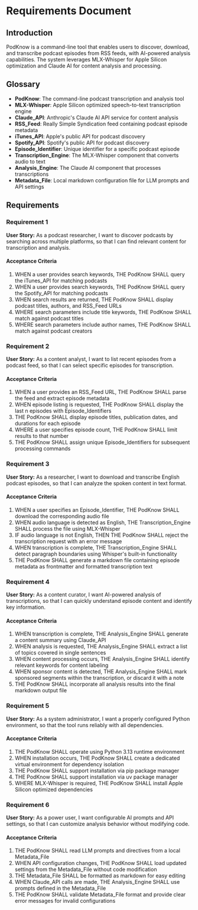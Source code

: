 # Requirements Document

## Introduction

PodKnow is a command-line tool that enables users to discover, download, and transcribe podcast episodes from RSS feeds, with AI-powered analysis capabilities. The system leverages MLX-Whisper for Apple Silicon optimization and Claude AI for content analysis and processing.

## Glossary

- **PodKnow**: The command-line podcast transcription and analysis tool
- **MLX-Whisper**: Apple Silicon optimized speech-to-text transcription engine
- **Claude_API**: Anthropic's Claude AI API service for content analysis
- **RSS_Feed**: Really Simple Syndication feed containing podcast episode metadata
- **iTunes_API**: Apple's public API for podcast discovery
- **Spotify_API**: Spotify's public API for podcast discovery
- **Episode_Identifier**: Unique identifier for a specific podcast episode
- **Transcription_Engine**: The MLX-Whisper component that converts audio to text
- **Analysis_Engine**: The Claude AI component that processes transcriptions
- **Metadata_File**: Local markdown configuration file for LLM prompts and API settings

## Requirements

### Requirement 1

**User Story:** As a podcast researcher, I want to discover podcasts by searching across multiple platforms, so that I can find relevant content for transcription and analysis.

#### Acceptance Criteria

1. WHEN a user provides search keywords, THE PodKnow SHALL query the iTunes_API for matching podcasts
2. WHEN a user provides search keywords, THE PodKnow SHALL query the Spotify_API for matching podcasts
3. WHEN search results are returned, THE PodKnow SHALL display podcast titles, authors, and RSS_Feed URLs
4. WHERE search parameters include title keywords, THE PodKnow SHALL match against podcast titles
5. WHERE search parameters include author names, THE PodKnow SHALL match against podcast creators

### Requirement 2

**User Story:** As a content analyst, I want to list recent episodes from a podcast feed, so that I can select specific episodes for transcription.

#### Acceptance Criteria

1. WHEN a user provides an RSS_Feed URL, THE PodKnow SHALL parse the feed and extract episode metadata
2. WHEN episode listing is requested, THE PodKnow SHALL display the last n episodes with Episode_Identifiers
3. THE PodKnow SHALL display episode titles, publication dates, and durations for each episode
4. WHERE a user specifies episode count, THE PodKnow SHALL limit results to that number
5. THE PodKnow SHALL assign unique Episode_Identifiers for subsequent processing commands

### Requirement 3

**User Story:** As a researcher, I want to download and transcribe English podcast episodes, so that I can analyze the spoken content in text format.

#### Acceptance Criteria

1. WHEN a user specifies an Episode_Identifier, THE PodKnow SHALL download the corresponding audio file
2. WHEN audio language is detected as English, THE Transcription_Engine SHALL process the file using MLX-Whisper
3. IF audio language is not English, THEN THE PodKnow SHALL reject the transcription request with an error message
4. WHEN transcription is complete, THE Transcription_Engine SHALL detect paragraph boundaries using Whisper's built-in functionality
5. THE PodKnow SHALL generate a markdown file containing episode metadata as frontmatter and formatted transcription text

### Requirement 4

**User Story:** As a content curator, I want AI-powered analysis of transcriptions, so that I can quickly understand episode content and identify key information.

#### Acceptance Criteria

1. WHEN transcription is complete, THE Analysis_Engine SHALL generate a content summary using Claude_API
2. WHEN analysis is requested, THE Analysis_Engine SHALL extract a list of topics covered in single sentences
3. WHEN content processing occurs, THE Analysis_Engine SHALL identify relevant keywords for content labeling
4. WHEN sponsor content is detected, THE Analysis_Engine SHALL mark sponsored segments within the transcription, or discard it with a note
5. THE PodKnow SHALL incorporate all analysis results into the final markdown output file

### Requirement 5

**User Story:** As a system administrator, I want a properly configured Python environment, so that the tool runs reliably with all dependencies.

#### Acceptance Criteria

1. THE PodKnow SHALL operate using Python 3.13 runtime environment
2. WHEN installation occurs, THE PodKnow SHALL create a dedicated virtual environment for dependency isolation
3. THE PodKnow SHALL support installation via pip package manager
4. THE PodKnow SHALL support installation via uv package manager
5. WHERE MLX-Whisper is required, THE PodKnow SHALL install Apple Silicon optimized dependencies

### Requirement 6

**User Story:** As a power user, I want configurable AI prompts and API settings, so that I can customize analysis behavior without modifying code.

#### Acceptance Criteria

1. THE PodKnow SHALL read LLM prompts and directives from a local Metadata_File
2. WHEN API configuration changes, THE PodKnow SHALL load updated settings from the Metadata_File without code modification
3. THE Metadata_File SHALL be formatted as markdown for easy editing
4. WHEN Claude_API calls are made, THE Analysis_Engine SHALL use prompts defined in the Metadata_File
5. THE PodKnow SHALL validate Metadata_File format and provide clear error messages for invalid configurations
